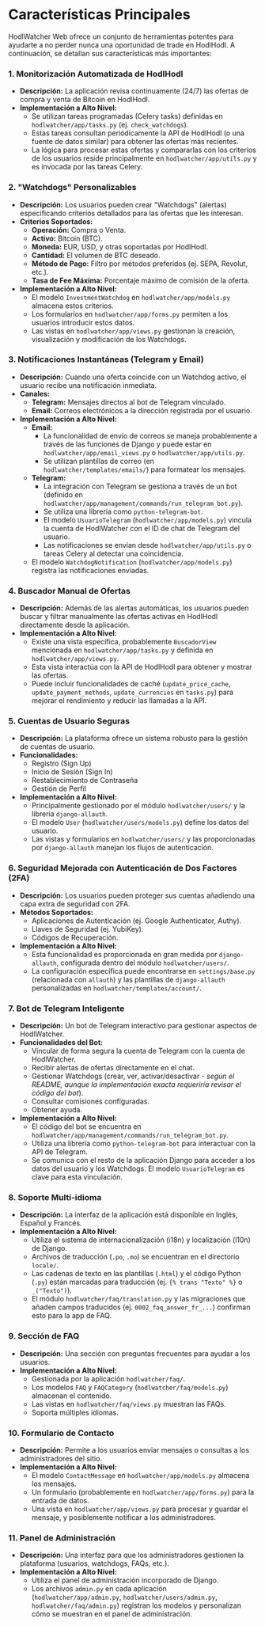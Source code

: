 # Características Principales

HodlWatcher Web ofrece un conjunto de herramientas potentes para ayudarte a no perder nunca una oportunidad de trade en HodlHodl. A continuación, se detallan sus características más importantes:

### 1. Monitorización Automatizada de HodlHodl
*   **Descripción:** La aplicación revisa continuamente (24/7) las ofertas de compra y venta de Bitcoin en HodlHodl.
*   **Implementación a Alto Nivel:**
    *   Se utilizan tareas programadas (Celery tasks) definidas en `hodlwatcher/app/tasks.py` (ej. `check_watchdogs`).
    *   Estas tareas consultan periódicamente la API de HodlHodl (o una fuente de datos similar) para obtener las ofertas más recientes.
    *   La lógica para procesar estas ofertas y compararlas con los criterios de los usuarios reside principalmente en `hodlwatcher/app/utils.py` y es invocada por las tareas Celery.

### 2. "Watchdogs" Personalizables
*   **Descripción:** Los usuarios pueden crear "Watchdogs" (alertas) especificando criterios detallados para las ofertas que les interesan.
*   **Criterios Soportados:**
    *   **Operación:** Compra o Venta.
    *   **Activo:** Bitcoin (BTC).
    *   **Moneda:** EUR, USD, y otras soportadas por HodlHodl.
    *   **Cantidad:** El volumen de BTC deseado.
    *   **Método de Pago:** Filtro por métodos preferidos (ej. SEPA, Revolut, etc.).
    *   **Tasa de Fee Máxima:** Porcentaje máximo de comisión de la oferta.
*   **Implementación a Alto Nivel:**
    *   El modelo `InvestmentWatchdog` en `hodlwatcher/app/models.py` almacena estos criterios.
    *   Los formularios en `hodlwatcher/app/forms.py` permiten a los usuarios introducir estos datos.
    *   Las vistas en `hodlwatcher/app/views.py` gestionan la creación, visualización y modificación de los Watchdogs.

### 3. Notificaciones Instantáneas (Telegram y Email)
*   **Descripción:** Cuando una oferta coincide con un Watchdog activo, el usuario recibe una notificación inmediata.
*   **Canales:**
    *   **Telegram:** Mensajes directos al bot de Telegram vinculado.
    *   **Email:** Correos electrónicos a la dirección registrada por el usuario.
*   **Implementación a Alto Nivel:**
    *   **Email:**
        *   La funcionalidad de envío de correos se maneja probablemente a través de las funciones de Django y puede estar en `hodlwatcher/app/email_views.py` o `hodlwatcher/app/utils.py`.
        *   Se utilizan plantillas de correo (en `hodlwatcher/templates/emails/`) para formatear los mensajes.
    *   **Telegram:**
        *   La integración con Telegram se gestiona a través de un bot (definido en `hodlwatcher/app/management/commands/run_telegram_bot.py`).
        *   Se utiliza una librería como `python-telegram-bot`.
        *   El modelo `UsuarioTelegram` (`hodlwatcher/app/models.py`) vincula la cuenta de HodlWatcher con el ID de chat de Telegram del usuario.
        *   Las notificaciones se envían desde `hodlwatcher/app/utils.py` o tareas Celery al detectar una coincidencia.
    *   El modelo `WatchdogNotification` (`hodlwatcher/app/models.py`) registra las notificaciones enviadas.

### 4. Buscador Manual de Ofertas
*   **Descripción:** Además de las alertas automáticas, los usuarios pueden buscar y filtrar manualmente las ofertas activas en HodlHodl directamente desde la aplicación.
*   **Implementación a Alto Nivel:**
    *   Existe una vista específica, probablemente `BuscadorView` mencionada en `hodlwatcher/app/tasks.py` y definida en `hodlwatcher/app/views.py`.
    *   Esta vista interactúa con la API de HodlHodl para obtener y mostrar las ofertas.
    *   Puede incluir funcionalidades de caché (`update_price_cache`, `update_payment_methods`, `update_currencies` en `tasks.py`) para mejorar el rendimiento y reducir las llamadas a la API.

### 5. Cuentas de Usuario Seguras
*   **Descripción:** La plataforma ofrece un sistema robusto para la gestión de cuentas de usuario.
*   **Funcionalidades:**
    *   Registro (Sign Up)
    *   Inicio de Sesión (Sign In)
    *   Restablecimiento de Contraseña
    *   Gestión de Perfil
*   **Implementación a Alto Nivel:**
    *   Principalmente gestionado por el módulo `hodlwatcher/users/` y la librería `django-allauth`.
    *   El modelo `User` (`hodlwatcher/users/models.py`) define los datos del usuario.
    *   Las vistas y formularios en `hodlwatcher/users/` y las proporcionadas por `django-allauth` manejan los flujos de autenticación.

### 6. Seguridad Mejorada con Autenticación de Dos Factores (2FA)
*   **Descripción:** Los usuarios pueden proteger sus cuentas añadiendo una capa extra de seguridad con 2FA.
*   **Métodos Soportados:**
    *   Aplicaciones de Autenticación (ej. Google Authenticator, Authy).
    *   Llaves de Seguridad (ej. YubiKey).
    *   Códigos de Recuperación.
*   **Implementación a Alto Nivel:**
    *   Esta funcionalidad es proporcionada en gran medida por `django-allauth`, configurada dentro del módulo `hodlwatcher/users/`.
    *   La configuración específica puede encontrarse en `settings/base.py` (relacionada con `allauth`) y las plantillas de `django-allauth` personalizadas en `hodlwatcher/templates/account/`.

### 7. Bot de Telegram Inteligente
*   **Descripción:** Un bot de Telegram interactivo para gestionar aspectos de HodlWatcher.
*   **Funcionalidades del Bot:**
    *   Vincular de forma segura la cuenta de Telegram con la cuenta de HodlWatcher.
    *   Recibir alertas de ofertas directamente en el chat.
    *   Gestionar Watchdogs (crear, ver, activar/desactivar - *según el README, aunque la implementación exacta requeriría revisar el código del bot*).
    *   Consultar comisiones configuradas.
    *   Obtener ayuda.
*   **Implementación a Alto Nivel:**
    *   El código del bot se encuentra en `hodlwatcher/app/management/commands/run_telegram_bot.py`.
    *   Utiliza una librería como `python-telegram-bot` para interactuar con la API de Telegram.
    *   Se comunica con el resto de la aplicación Django para acceder a los datos del usuario y los Watchdogs. El modelo `UsuarioTelegram` es clave para esta vinculación.

### 8. Soporte Multi-idioma
*   **Descripción:** La interfaz de la aplicación está disponible en Inglés, Español y Francés.
*   **Implementación a Alto Nivel:**
    *   Utiliza el sistema de internacionalización (i18n) y localización (l10n) de Django.
    *   Archivos de traducción (`.po`, `.mo`) se encuentran en el directorio `locale/`.
    *   Las cadenas de texto en las plantillas (`.html`) y el código Python (`.py`) están marcadas para traducción (ej. `{% trans "Texto" %}` o `_("Texto")`).
    *   El módulo `hodlwatcher/faq/translation.py` y las migraciones que añaden campos traducidos (ej. `0002_faq_answer_fr_...`) confirman esto para la app de FAQ.

### 9. Sección de FAQ
*   **Descripción:** Una sección con preguntas frecuentes para ayudar a los usuarios.
*   **Implementación a Alto Nivel:**
    *   Gestionada por la aplicación `hodlwatcher/faq/`.
    *   Los modelos `FAQ` y `FAQCategory` (`hodlwatcher/faq/models.py`) almacenan el contenido.
    *   Las vistas en `hodlwatcher/faq/views.py` muestran las FAQs.
    *   Soporta múltiples idiomas.

### 10. Formulario de Contacto
*   **Descripción:** Permite a los usuarios enviar mensajes o consultas a los administradores del sitio.
*   **Implementación a Alto Nivel:**
    *   El modelo `ContactMessage` en `hodlwatcher/app/models.py` almacena los mensajes.
    *   Un formulario (probablemente en `hodlwatcher/app/forms.py`) para la entrada de datos.
    *   Una vista en `hodlwatcher/app/views.py` para procesar y guardar el mensaje, y posiblemente notificar a los administradores.

### 11. Panel de Administración
*   **Descripción:** Una interfaz para que los administradores gestionen la plataforma (usuarios, watchdogs, FAQs, etc.).
*   **Implementación a Alto Nivel:**
    *   Utiliza el panel de administración incorporado de Django.
    *   Los archivos `admin.py` en cada aplicación (`hodlwatcher/app/admin.py`, `hodlwatcher/users/admin.py`, `hodlwatcher/faq/admin.py`) registran los modelos y personalizan cómo se muestran en el panel de administración.
